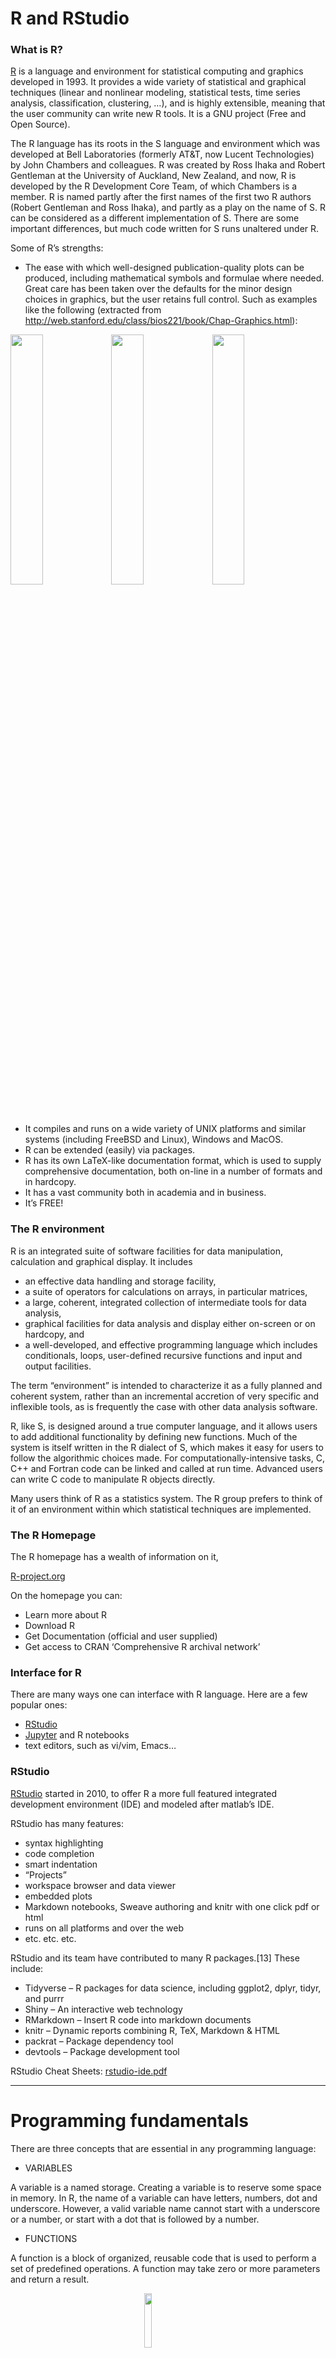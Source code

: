 <script>
function buildQuiz(myq, qc){
// variable to store the HTML output
  const output = [];
// for each question...
  myq.forEach(
    (currentQuestion, questionNumber) => {
// variable to store the list of possible answers
      const answers = [];
// and for each available answer...
      for(letter in currentQuestion.answers){
// ...add an HTML radio button
        answers.push(
          `<label>
            <input type="radio" name="question${questionNumber}" value="${letter}">
            ${letter} :
            ${currentQuestion.answers[letter]}
          </label><br/>`
        );
      }
// add this question and its answers to the output
      output.push(
        `<div class="question"> ${currentQuestion.question} </div>
        <div class="answers"> ${answers.join('')} </div><br/>`
      );
    }
  );
// finally combine our output list into one string of HTML and put it on the page
  qc.innerHTML = output.join('');
}
function showResults(myq, qc, rc){
// gather answer containers from our quiz
  const answerContainers = qc.querySelectorAll('.answers');
// keep track of user's answers
  let numCorrect = 0;
// for each question...
  myq.forEach( (currentQuestion, questionNumber) => {
// find selected answer
    const answerContainer = answerContainers[questionNumber];
    const selector = `input[name=question${questionNumber}]:checked`;
    const userAnswer = (answerContainer.querySelector(selector) || {}).value;
// if answer is correct
    if(userAnswer === currentQuestion.correctAnswer){
// add to the number of correct answers
      numCorrect++;
// color the answers green
      answerContainers[questionNumber].style.color = 'lightgreen';
    }
// if answer is wrong or blank
    else{
// color the answers red
      answerContainers[questionNumber].style.color = 'red';
    }
  });
// show number of correct answers out of total
  rc.innerHTML = `${numCorrect} out of ${myq.length}`;
}
</script>
<style>
.colsel {
background-color: lightyellow
}
</style>

# R and RStudio

### What is R?

[R](http://r-project.org/) is a language and environment for statistical
computing and graphics developed in 1993. It provides a wide variety of
statistical and graphical techniques (linear and nonlinear modeling,
statistical tests, time series analysis, classification, clustering, …),
and is highly extensible, meaning that the user community can write new
R tools. It is a GNU project (Free and Open Source).

The R language has its roots in the S language and environment which was
developed at Bell Laboratories (formerly AT&T, now Lucent Technologies)
by John Chambers and colleagues. R was created by Ross Ihaka and Robert
Gentleman at the University of Auckland, New Zealand, and now, R is
developed by the R Development Core Team, of which Chambers is a member.
R is named partly after the first names of the first two R authors
(Robert Gentleman and Ross Ihaka), and partly as a play on the name of
S. R can be considered as a different implementation of S. There are
some important differences, but much code written for S runs unaltered
under R.

Some of R’s strengths:

- The ease with which well-designed publication-quality plots can be
  produced, including mathematical symbols and formulae where needed.
  Great care has been taken over the defaults for the minor design
  choices in graphics, but the user retains full control. Such as
  examples like the following (extracted from
  <http://web.stanford.edu/class/bios221/book/Chap-Graphics.html>):

<img src="chap3-rgraphics-heatmap-1.png" width="32%" /><img src="chap3-rgraphics-darned1-1.png" width="32%" /><img src="chap3-rgraphics-twodsp4-1.png" width="32%" />

- It compiles and runs on a wide variety of UNIX platforms and similar
  systems (including FreeBSD and Linux), Windows and MacOS.
- R can be extended (easily) via packages.
- R has its own LaTeX-like documentation format, which is used to supply
  comprehensive documentation, both on-line in a number of formats and
  in hardcopy.
- It has a vast community both in academia and in business.
- It’s FREE!

### The R environment

R is an integrated suite of software facilities for data manipulation,
calculation and graphical display. It includes

- an effective data handling and storage facility,
- a suite of operators for calculations on arrays, in particular
  matrices,
- a large, coherent, integrated collection of intermediate tools for
  data analysis,
- graphical facilities for data analysis and display either on-screen or
  on hardcopy, and
- a well-developed, and effective programming language which includes
  conditionals, loops, user-defined recursive functions and input and
  output facilities.

The term “environment” is intended to characterize it as a fully planned
and coherent system, rather than an incremental accretion of very
specific and inflexible tools, as is frequently the case with other data
analysis software.

R, like S, is designed around a true computer language, and it allows
users to add additional functionality by defining new functions. Much of
the system is itself written in the R dialect of S, which makes it easy
for users to follow the algorithmic choices made. For
computationally-intensive tasks, C, C++ and Fortran code can be linked
and called at run time. Advanced users can write C code to manipulate R
objects directly.

Many users think of R as a statistics system. The R group prefers to
think of it of an environment within which statistical techniques are
implemented.

### The R Homepage

The R homepage has a wealth of information on it,

[R-project.org](http://r-project.org/)

On the homepage you can:

- Learn more about R
- Download R
- Get Documentation (official and user supplied)
- Get access to CRAN ‘Comprehensive R archival network’

### Interface for R

There are many ways one can interface with R language. Here are a few
popular ones:

- [RStudio](https://www.rstudio.com/)
- [Jupyter](https://jupyter.org/) and R notebooks
- text editors, such as vi/vim, Emacs…

### RStudio

[RStudio](https://www.rstudio.com/) started in 2010, to offer R a more
full featured integrated development environment (IDE) and modeled after
matlab’s IDE.

RStudio has many features:

- syntax highlighting
- code completion
- smart indentation
- “Projects”
- workspace browser and data viewer
- embedded plots
- Markdown notebooks, Sweave authoring and knitr with one click pdf or
  html
- runs on all platforms and over the web
- etc. etc. etc.

RStudio and its team have contributed to many R packages.\[13\] These
include:

- Tidyverse – R packages for data science, including ggplot2, dplyr,
  tidyr, and purrr
- Shiny – An interactive web technology
- RMarkdown – Insert R code into markdown documents
- knitr – Dynamic reports combining R, TeX, Markdown & HTML
- packrat – Package dependency tool
- devtools – Package development tool

RStudio Cheat Sheets:
[rstudio-ide.pdf](https://github.com/rstudio/cheatsheets/raw/master/rstudio-ide.pdf)

------------------------------------------------------------------------

# Programming fundamentals

There are three concepts that are essential in any programming language:

- VARIABLES

A variable is a named storage. Creating a variable is to reserve some
space in memory. In R, the name of a variable can have letters, numbers,
dot and underscore. However, a valid variable name cannot start with a
underscore or a number, or start with a dot that is followed by a
number.

- FUNCTIONS

A function is a block of organized, reusable code that is used to
perform a set of predefined operations. A function may take zero or more
parameters and return a result.

<img src="./func.png" width="15%" style="display: block; margin: auto;" />

The way to use a function in R is:

**function.name(parameter1=value1, …)**

In R, to get help information on a funciton, one may use the command:

**?function.name**

- OPERATIONS

<pre style="color: green; background-color: #f0f0f0;"><table class="table table-striped" style="width: auto !important; margin-left: auto; margin-right: auto;">
<caption>Assignment Operators in R</caption>
 <thead>
  <tr>
   <th style="text-align:center;"> Operator </th>
   <th style="text-align:center;"> Description </th>
  </tr>
 </thead>
<tbody>
  <tr>
   <td style="text-align:center;"> \&lt;-, = </td>
   <td style="text-align:center;"> Assignment </td>
  </tr>
</tbody>
</table>
&#10;</pre>
<pre style="color: green; background-color: #f0f0f0;"><table class="table table-striped" style="width: auto !important; margin-left: auto; margin-right: auto;">
<caption>Arithmetic Operators in R</caption>
 <thead>
  <tr>
   <th style="text-align:center;"> Operator </th>
   <th style="text-align:center;"> Description </th>
  </tr>
 </thead>
<tbody>
  <tr>
   <td style="text-align:center;"> + </td>
   <td style="text-align:center;"> Addition </td>
  </tr>
  <tr>
   <td style="text-align:center;"> - </td>
   <td style="text-align:center;"> Subtraction </td>
  </tr>
  <tr>
   <td style="text-align:center;"> * </td>
   <td style="text-align:center;"> Multiplication </td>
  </tr>
  <tr>
   <td style="text-align:center;"> / </td>
   <td style="text-align:center;"> Division </td>
  </tr>
  <tr>
   <td style="text-align:center;"> ^ </td>
   <td style="text-align:center;"> Exponent </td>
  </tr>
  <tr>
   <td style="text-align:center;"> %% </td>
   <td style="text-align:center;"> Modulus </td>
  </tr>
  <tr>
   <td style="text-align:center;"> %/% </td>
   <td style="text-align:center;"> Integer Division </td>
  </tr>
</tbody>
</table>
&#10;</pre>
<pre style="color: green; background-color: #f0f0f0;"><table class="table table-striped" style="width: auto !important; margin-left: auto; margin-right: auto;">
<caption>Relational Operators in R</caption>
 <thead>
  <tr>
   <th style="text-align:center;"> Operator </th>
   <th style="text-align:center;"> Description </th>
  </tr>
 </thead>
<tbody>
  <tr>
   <td style="text-align:center;"> \&lt; </td>
   <td style="text-align:center;"> Less than </td>
  </tr>
  <tr>
   <td style="text-align:center;"> \&gt; </td>
   <td style="text-align:center;"> Greater than </td>
  </tr>
  <tr>
   <td style="text-align:center;"> \&lt;= </td>
   <td style="text-align:center;"> Less than or equal to </td>
  </tr>
  <tr>
   <td style="text-align:center;"> \&gt;= </td>
   <td style="text-align:center;"> Greater than or equal to </td>
  </tr>
  <tr>
   <td style="text-align:center;"> == </td>
   <td style="text-align:center;"> Equal to </td>
  </tr>
  <tr>
   <td style="text-align:center;"> != </td>
   <td style="text-align:center;"> Not equal to </td>
  </tr>
</tbody>
</table>
&#10;</pre>
<pre style="color: green; background-color: #f0f0f0;"><table class="table table-striped" style="width: auto !important; margin-left: auto; margin-right: auto;">
<caption>Logical Operators in R</caption>
 <thead>
  <tr>
   <th style="text-align:center;"> Operator </th>
   <th style="text-align:center;"> Description </th>
  </tr>
 </thead>
<tbody>
  <tr>
   <td style="text-align:center;"> ! </td>
   <td style="text-align:center;"> Logical NOT </td>
  </tr>
  <tr>
   <td style="text-align:center;"> &amp; </td>
   <td style="text-align:center;"> Element-wise logical AND </td>
  </tr>
  <tr>
   <td style="text-align:center;"> &amp;&amp; </td>
   <td style="text-align:center;"> Logical AND </td>
  </tr>
  <tr>
   <td style="text-align:center;"> &amp;#124; </td>
   <td style="text-align:center;"> Element-wise logical OR </td>
  </tr>
  <tr>
   <td style="text-align:center;"> &amp;#124;&amp;#124; </td>
   <td style="text-align:center;"> Logical OR </td>
  </tr>
</tbody>
</table>
&#10;</pre>

------------------------------------------------------------------------

# Start an R session

**BEFORE YOU BEGIN, YOU NEED TO START AN R SESSION**

You can run this tutorial in an IDE (like Rstudio) on your laptop, or
you can run R on the command-line on tadpole by logging into tadpole in
a terminal and running the following commands:

> module load R
>
> R

**NOTE: Below, the text in the yellow boxes is code to input (by typing
it or copy/pasting) into your R session, the text in the white boxes is
the expected output.**

------------------------------------------------------------------------

# Topics covered in this introduction to R

1.  Basic data types in R
2.  Basic data structures in R
3.  Import and export data in R
4.  Functions in R
5.  Basic statistics in R
6.  Simple data visulization in R
7.  Install packages in R
8.  Save data in R session
9.  R markdown and R notebooks

------------------------------------------------------------------------

# Topic 1. Basic data types in R

#### There are 5 basic atomic classes: numeric (integer, complex), character, logical

##### Examples of numeric values.

``` r
# assign number 150 to variable a.
a <- 150
a
```

<pre style="color: green; background-color: #f0f0f0;">## [1] 150
</pre>

``` r
# assign a number in scientific format to variable b.
b <- 3e-2
b
```

<pre style="color: green; background-color: #f0f0f0;">## [1] 0.03
</pre>

<br>

##### Examples of character values.

``` r
# assign a string "BRCA1" to variable gene
gene <- "BRCA1"
gene
```

<pre style="color: green; background-color: #f0f0f0;">## [1] "BRCA1"
</pre>

``` r
# assign a string "Hello World" to variable hello
hello <- "Hello World"
hello
```

<pre style="color: green; background-color: #f0f0f0;">## [1] "Hello World"
</pre>

<br>

##### Examples of logical values.

``` r
# assign logical value "TRUE" to variable brca1_expressed
brca1_expressed <- TRUE
brca1_expressed
```

<pre style="color: green; background-color: #f0f0f0;">## [1] TRUE
</pre>

``` r
# assign logical value "FALSE" to variable her2_expressed
her2_expressed <- FALSE
her2_expressed
```

<pre style="color: green; background-color: #f0f0f0;">## [1] FALSE
</pre>

``` r
# assign logical value to a variable by logical operation
her2_expression_level <- 0
her2_expressed <- her2_expression_level > 0
her2_expressed
```

<pre style="color: green; background-color: #f0f0f0;">## [1] FALSE
</pre>

<br>

##### To find out the type of variable.

``` r
class(her2_expressed)
```

<pre style="color: green; background-color: #f0f0f0;">## [1] "logical"
</pre>

``` r
# To check whether the variable is a specific type
is.numeric(gene)
```

<pre style="color: green; background-color: #f0f0f0;">## [1] FALSE
</pre>

``` r
is.numeric(a)
```

<pre style="color: green; background-color: #f0f0f0;">## [1] TRUE
</pre>

``` r
is.character(gene)
```

<pre style="color: green; background-color: #f0f0f0;">## [1] TRUE
</pre>

<br>

##### In the case that one compares two different classes of data, the coersion rule in R is logical -\> integer -\> numeric -\> complex -\> character . The following is an example of converting a numeric variable to character.

``` r
b
```

<pre style="color: green; background-color: #f0f0f0;">## [1] 0.03
</pre>

``` r
as.character(b)
```

<pre style="color: green; background-color: #f0f0f0;">## [1] "0.03"
</pre>

<br>

What happens when one converts a logical variable to numeric?

``` r
# recall her2_expressed
her2_expressed
```

<pre style="color: green; background-color: #f0f0f0;">## [1] FALSE
</pre>

``` r
# conversion
as.numeric(her2_expressed)
```

<pre style="color: green; background-color: #f0f0f0;">## [1] 0
</pre>

``` r
her2_expressed + 1
```

<pre style="color: green; background-color: #f0f0f0;">## [1] 1
</pre>

<br>

##### A logical *TRUE* is converted to integer 1 and a logical *FALSE* is converted to integer 0.

<br>

## Quiz 1

<div id="quiz1" class="quiz">

</div>

<button id="submit1">
Submit Quiz
</button>

<div id="results1" class="output">

</div>

<script>
quizContainer1 = document.getElementById('quiz1');
resultsContainer1 = document.getElementById('results1');
submitButton1 = document.getElementById('submit1');
myQuestions1 = [
  {
    question: "Create a variable a and set it to 3, and a variable b set to 'gene'. What is a + b?",
    answers: {
      a: "a",
      b: "3",
      c: "Gives an error",
      d: "4"
    },
    correctAnswer: "c"
  },
  {
    question: "Create another variable c set to FALSE. What is a + c?",
    answers: {
      a: "Gives an error",
      b: "3",
      c: "a",
      d: "4"
    },
    correctAnswer: "b"
  },
  {
    question: "What is 1 + TRUE?",
    answers: {
      a: "2",
      b: "1",
      c: "TRUE",
      d: "FALSE"
    },
    correctAnswer: "a"
  }
];
buildQuiz(myQuestions1, quizContainer1);
submitButton1.addEventListener('click', function() {showResults(myQuestions1, quizContainer1, resultsContainer1);});
</script>

------------------------------------------------------------------------

# Topic 2. Basic data structures in R

<pre style="color: green; background-color: #f0f0f0;"><table class="table table-striped" style="font-size: 18px; width: auto !important; margin-left: auto; margin-right: auto;">
 <thead>
  <tr>
   <th style="text-align:left;">  </th>
   <th style="text-align:center;"> Homogeneous </th>
   <th style="text-align:center;"> Heterogeneous </th>
  </tr>
 </thead>
<tbody>
  <tr>
   <td style="text-align:left;"> 1d </td>
   <td style="text-align:center;"> Atomic vector </td>
   <td style="text-align:center;"> List </td>
  </tr>
  <tr>
   <td style="text-align:left;"> 2d </td>
   <td style="text-align:center;"> Matrix </td>
   <td style="text-align:center;"> Data frame </td>
  </tr>
  <tr>
   <td style="text-align:left;"> Nd </td>
   <td style="text-align:center;"> Array </td>
   <td style="text-align:center;">  </td>
  </tr>
</tbody>
</table>
&#10;</pre>

<br>

#### Atomic vectors: an atomic vector is a combination of multiple values(numeric, character or logical) in the same object. An atomic vector is created using the function c().

``` r
gene_names <- c("ESR1", "p53", "PI3K", "BRCA1", "EGFR")
gene_names
```

<pre style="color: green; background-color: #f0f0f0;">## [1] "ESR1"  "p53"   "PI3K"  "BRCA1" "EGFR"
</pre>

``` r
gene_expression <- c(0, 100, 50, 200, 80)
gene_expression
```

<pre style="color: green; background-color: #f0f0f0;">## [1]   0 100  50 200  80
</pre>

<br>

##### One can give names to the elements of an atomic vector.

``` r
# assign names to a vector by specifying them
names(gene_expression) <- c("ESR1", "p53", "PI3K", "BRCA1", "EGFR")
gene_expression
```

<pre style="color: green; background-color: #f0f0f0;">##  ESR1   p53  PI3K BRCA1  EGFR 
##     0   100    50   200    80
</pre>

``` r
# assign names to a vector using another vector
names(gene_expression) <- gene_names
gene_expression
```

<pre style="color: green; background-color: #f0f0f0;">##  ESR1   p53  PI3K BRCA1  EGFR 
##     0   100    50   200    80
</pre>

<br>

##### Or One may create a vector with named elements from scratch.

``` r
gene_expression <- c(ESR1=0, p53=100, PI3K=50, BRCA1=200, EGFR=80)
gene_expression
```

<pre style="color: green; background-color: #f0f0f0;">##  ESR1   p53  PI3K BRCA1  EGFR 
##     0   100    50   200    80
</pre>

<br>

##### To find out the length of a vector:

``` r
length(gene_expression)
```

<pre style="color: green; background-color: #f0f0f0;">## [1] 5
</pre>

##### NOTE: a vector can only hold elements of the same type. If there are a mixture of data types, they will be coerced according to the coersion rule mentioned earlier in this documentation.

<br>

#### Factors: a factor is a special vector. It stores categorical data, which are important in statistical modeling and can only take on a limited number of pre-defined values. The function factor() can be used to create a factor.

``` r
disease_stage <- factor(c("Stage1", "Stage2", "Stage2", "Stage3", "Stage1", "Stage4"))
disease_stage
```

<pre style="color: green; background-color: #f0f0f0;">## [1] Stage1 Stage2 Stage2 Stage3 Stage1 Stage4
## Levels: Stage1 Stage2 Stage3 Stage4
</pre>

<br>

##### In R, categories of the data are stored as factor levels. The function levels() can be used to access the factor levels.

``` r
levels(disease_stage)
```

<pre style="color: green; background-color: #f0f0f0;">## [1] "Stage1" "Stage2" "Stage3" "Stage4"
</pre>

##### A function to compactly display the internal structure of an R object is str(). Please use str() to display the internal structure of the object we just created *disease_stage*. It shows that *disease_stage* is a factor with four levels: “Stage1”, “Stage2”, “Stage3”, etc… The integer numbers after the colon shows that these levels are encoded under the hood by integer values: the first level is 1, the second level is 2, and so on. Basically, when *factor* function is called, R first scan through the vector to determine how many different categories there are, then it converts the character vector to a vector of integer values, with each integer value labeled with a category.

``` r
str(disease_stage)
```

<pre style="color: green; background-color: #f0f0f0;">##  Factor w/ 4 levels "Stage1","Stage2",..: 1 2 2 3 1 4
</pre>

##### By default, R infers the factor levels by ordering the unique elements in a factor alphanumerically. One may specifically define the factor levels at the creation of the factor.

``` r
disease_stage <- factor(c("Stage1", "Stage2", "Stage2", "Stage3", "Stage1", "Stage4"), levels=c("Stage2", "Stage1", "Stage3", "Stage4"))
# The encoding for levels are different from above.
str(disease_stage)
```

<pre style="color: green; background-color: #f0f0f0;">##  Factor w/ 4 levels "Stage2","Stage1",..: 2 1 1 3 2 4
</pre>

If you want to know the number of individuals at each levels, there are
two functions: *summary* and *table*.

``` r
summary(disease_stage)
```

<pre style="color: green; background-color: #f0f0f0;">## Stage2 Stage1 Stage3 Stage4 
##      2      2      1      1
</pre>

``` r
table(disease_stage)
```

<pre style="color: green; background-color: #f0f0f0;">## disease_stage
## Stage2 Stage1 Stage3 Stage4 
##      2      2      1      1
</pre>

## Quiz 2

<div id="quiz2" class="quiz">

</div>

<button id="submit2">
Submit Quiz
</button>

<div id="results2" class="output">

</div>

<script>
quizContainer2 = document.getElementById('quiz2');
resultsContainer2 = document.getElementById('results2');
submitButton2 = document.getElementById('submit2');
myQuestions2 = [
  {
    question: "Create a new factor with levels specified. What happens when the factor contains elements that are not included in the levels?",
    answers: {
      a: "A new level will be added to the factor",
      b: "A new element will be added to the factor that is an NA",
      c: "Nothing happens",
      d: "Gives a warning"
    },
    correctAnswer: "b"
  },
  {
    question: "You can type a '?' and then a function name to get help for that function. What does the 'relevel' function do?",
    answers: {
      a: "Sorts the factors",
      b: "Overwrites the factor levels",
      c: "Adds a new level to the factors",
      d: "Reorders the levels"
    },
    correctAnswer: "d"
  },
  {
    question: "What would the levels be for the following vector as a factor:<br>c('a','C','d','b',1,'!')",
    answers: {
      a: "a b C d 1 !",
      b: "! 1 a b d C",
      c: "1 a b C d !",
      d: "! 1 a b C d"
    },
    correctAnswer: "d"
  }
];
buildQuiz(myQuestions2, quizContainer2);
submitButton2.addEventListener('click', function() {showResults(myQuestions2, quizContainer2, resultsContainer2);});
</script>

<br>

------------------------------------------------------------------------

#### Matrices: A matrix is like an Excel sheet containing multiple rows and columns. It is used to combine vectors of the same type.

``` r
col1 <- c(1,3,8,9)
col2 <- c(2,18,27,10)
col3 <- c(8,37,267,19)

my_matrix <- cbind(col1, col2, col3)
my_matrix
```

<pre style="color: green; background-color: #f0f0f0;">##      col1 col2 col3
## [1,]    1    2    8
## [2,]    3   18   37
## [3,]    8   27  267
## [4,]    9   10   19
</pre>

##### One other way to create a matrix is to use *matrix()* function.

``` r
nums <- c(col1, col2, col3)
nums
```

<pre style="color: green; background-color: #f0f0f0;">##  [1]   1   3   8   9   2  18  27  10   8  37 267  19
</pre>

``` r
matrix(nums, ncol=2)
```

<pre style="color: green; background-color: #f0f0f0;">##      [,1] [,2]
## [1,]    1   27
## [2,]    3   10
## [3,]    8    8
## [4,]    9   37
## [5,]    2  267
## [6,]   18   19
</pre>

``` r
rownames(my_matrix) <- c("row1", "row2", "row3", "row4")
my_matrix
```

<pre style="color: green; background-color: #f0f0f0;">##      col1 col2 col3
## row1    1    2    8
## row2    3   18   37
## row3    8   27  267
## row4    9   10   19
</pre>

``` r
t(my_matrix) # transposing the matrix
```

<pre style="color: green; background-color: #f0f0f0;">##      row1 row2 row3 row4
## col1    1    3    8    9
## col2    2   18   27   10
## col3    8   37  267   19
</pre>

##### To find out the dimension of a matrix:

``` r
ncol(my_matrix)
```

<pre style="color: green; background-color: #f0f0f0;">## [1] 3
</pre>

``` r
nrow(my_matrix)
```

<pre style="color: green; background-color: #f0f0f0;">## [1] 4
</pre>

``` r
dim(my_matrix)
```

<pre style="color: green; background-color: #f0f0f0;">## [1] 4 3
</pre>

##### Calculations with numeric matrices.

``` r
my_matrix * 3
```

<pre style="color: green; background-color: #f0f0f0;">##      col1 col2 col3
## row1    3    6   24
## row2    9   54  111
## row3   24   81  801
## row4   27   30   57
</pre>

``` r
log10(my_matrix)
```

<pre style="color: green; background-color: #f0f0f0;">##           col1     col2     col3
## row1 0.0000000 0.301030 0.903090
## row2 0.4771213 1.255273 1.568202
## row3 0.9030900 1.431364 2.426511
## row4 0.9542425 1.000000 1.278754
</pre>

Total of each row.

``` r
rowSums(my_matrix)
```

<pre style="color: green; background-color: #f0f0f0;">## row1 row2 row3 row4 
##   11   58  302   38
</pre>

Total of each column.

``` r
colSums(my_matrix)
```

<pre style="color: green; background-color: #f0f0f0;">## col1 col2 col3 
##   21   57  331
</pre>

##### There is a data structure *Array* in R, that holds multi-dimensional (d \> 2) data and is a generalized version of a matrix. *Matrix* is used much more commonly than *Array*, therefore we are not going to talk about *Array* here.

#### Data frames: a data frame is like a matrix but can have columns with different types (numeric, character, logical).

##### A data frame can be created using the function data.frame().

``` r
# creating a data frame using pre-defined vectors
patients_name=c("Patient1", "Patient2", "Patient3", "Patient4", "Patient5", "Patient6")
Family_history=c("Y", "N", "Y", "N", "Y", "Y")
patients_age=c(31, 40, 39, 50, 45, 65)
meta.data <- data.frame(patients_name=patients_name, disease_stage=disease_stage, Family_history=Family_history, patients_age=patients_age)
meta.data
```

<pre style="color: green; background-color: #f0f0f0;">##   patients_name disease_stage Family_history patients_age
## 1      Patient1        Stage1              Y           31
## 2      Patient2        Stage2              N           40
## 3      Patient3        Stage2              Y           39
## 4      Patient4        Stage3              N           50
## 5      Patient5        Stage1              Y           45
## 6      Patient6        Stage4              Y           65
</pre>

###### To check whether a data is a data frame, use the function is.data.frame().

``` r
is.data.frame(meta.data)
```

<pre style="color: green; background-color: #f0f0f0;">## [1] TRUE
</pre>

``` r
is.data.frame(my_matrix)
```

<pre style="color: green; background-color: #f0f0f0;">## [1] FALSE
</pre>

###### One can convert a matrix object to a data frame using the function as.data.frame().

``` r
class(my_matrix)
```

<pre style="color: green; background-color: #f0f0f0;">## [1] "matrix" "array"
</pre>

``` r
my_data <- as.data.frame(my_matrix)
class(my_data)
```

<pre style="color: green; background-color: #f0f0f0;">## [1] "data.frame"
</pre>

##### A data frame can be transposed in the similar way as a matrix. However, the result of transposing a data frame might not be a data frame anymore.

``` r
my_data
```

<pre style="color: green; background-color: #f0f0f0;">##      col1 col2 col3
## row1    1    2    8
## row2    3   18   37
## row3    8   27  267
## row4    9   10   19
</pre>

``` r
t(my_data)
```

<pre style="color: green; background-color: #f0f0f0;">##      row1 row2 row3 row4
## col1    1    3    8    9
## col2    2   18   27   10
## col3    8   37  267   19
</pre>

##### A data frame can be extended.

``` r
# add a column that has the information on harmful mutations in BRCA1/BRCA2 genes for each patient.
meta.data
```

<pre style="color: green; background-color: #f0f0f0;">##   patients_name disease_stage Family_history patients_age
## 1      Patient1        Stage1              Y           31
## 2      Patient2        Stage2              N           40
## 3      Patient3        Stage2              Y           39
## 4      Patient4        Stage3              N           50
## 5      Patient5        Stage1              Y           45
## 6      Patient6        Stage4              Y           65
</pre>

``` r
meta.data$BRCA <- c("YES", "NO", "YES", "YES", "YES", "NO")
meta.data
```

<pre style="color: green; background-color: #f0f0f0;">##   patients_name disease_stage Family_history patients_age BRCA
## 1      Patient1        Stage1              Y           31  YES
## 2      Patient2        Stage2              N           40   NO
## 3      Patient3        Stage2              Y           39  YES
## 4      Patient4        Stage3              N           50  YES
## 5      Patient5        Stage1              Y           45  YES
## 6      Patient6        Stage4              Y           65   NO
</pre>

##### A data frame can also be extended using the functions cbind() and rbind(), for adding columns and rows respectively. When using cbind(), the number of values in the new column must match the number of rows in the data frame. When using rbind(), the two data frames must have the same variables/columns.

``` r
# add a column that has the information on the racial information for each patient.
cbind(meta.data, Race=c("AJ", "AS", "AA", "NE", "NE", "AS"))
```

<pre style="color: green; background-color: #f0f0f0;">##   patients_name disease_stage Family_history patients_age BRCA Race
## 1      Patient1        Stage1              Y           31  YES   AJ
## 2      Patient2        Stage2              N           40   NO   AS
## 3      Patient3        Stage2              Y           39  YES   AA
## 4      Patient4        Stage3              N           50  YES   NE
## 5      Patient5        Stage1              Y           45  YES   NE
## 6      Patient6        Stage4              Y           65   NO   AS
</pre>

``` r
# rbind can be used to add more rows to a data frame.
rbind(meta.data, data.frame(patients_name="Patient7", disease_stage="Stage4", Family_history="Y", patients_age=48, BRCA="YES"))
```

<pre style="color: green; background-color: #f0f0f0;">##   patients_name disease_stage Family_history patients_age BRCA
## 1      Patient1        Stage1              Y           31  YES
## 2      Patient2        Stage2              N           40   NO
## 3      Patient3        Stage2              Y           39  YES
## 4      Patient4        Stage3              N           50  YES
## 5      Patient5        Stage1              Y           45  YES
## 6      Patient6        Stage4              Y           65   NO
## 7      Patient7        Stage4              Y           48  YES
</pre>

##### One may use the function *merge* to merge two data frames horizontally, based on one or more common key variables.

``` r
expression.data <- data.frame(patients_name=c("Patient3", "Patient4", "Patient5", "Patient1", "Patient2", "Patient6"), EGFR=c(10, 472, 103784, 1782, 187, 18289), TP53=c(16493, 72, 8193, 1849, 173894, 1482))
expression.data
```

<pre style="color: green; background-color: #f0f0f0;">##   patients_name   EGFR   TP53
## 1      Patient3     10  16493
## 2      Patient4    472     72
## 3      Patient5 103784   8193
## 4      Patient1   1782   1849
## 5      Patient2    187 173894
## 6      Patient6  18289   1482
</pre>

``` r
md2 <- merge(meta.data, expression.data, by="patients_name")
md2
```

<pre style="color: green; background-color: #f0f0f0;">##   patients_name disease_stage Family_history patients_age BRCA   EGFR   TP53
## 1      Patient1        Stage1              Y           31  YES   1782   1849
## 2      Patient2        Stage2              N           40   NO    187 173894
## 3      Patient3        Stage2              Y           39  YES     10  16493
## 4      Patient4        Stage3              N           50  YES    472     72
## 5      Patient5        Stage1              Y           45  YES 103784   8193
## 6      Patient6        Stage4              Y           65   NO  18289   1482
</pre>

Save your workspace to a file so we can load it for day 2:

``` r
save.image("day1.RData")
```

<br>

## Quiz 3

<div id="quiz3" class="quiz">

</div>

<button id="submit3">
Submit Quiz
</button>

<div id="results3" class="output">

</div>

<script>
quizContainer3 = document.getElementById('quiz3');
resultsContainer3 = document.getElementById('results3');
submitButton3 = document.getElementById('submit3');
myQuestions3 = [
  {
    question: "Find a function to add up the EGFR column in md2. What is the total?",
    answers: {
      a: "124524",
      b: "124526",
      c: "124528",
      d: "124530"
    },
    correctAnswer: "a"
  },
  {
    question: "Multiply my_matrix by itself, sum each column, and then use the 'mean' function to find the mean:",
    answers: {
      a: "24799.33",
      b: "24797.33",
      c: "24798.33",
      d: "24796.33"
    },
    correctAnswer: "c"
  }
];
buildQuiz(myQuestions3, quizContainer3);
submitButton3.addEventListener('click', function() {showResults(myQuestions3, quizContainer3, resultsContainer3);});
</script>

## HOMEWORK

Using the **mtcars** built-in dataset (Type “mtcars” to see it), add a
row that has the averages of each column and name it “Averages”. Now,
add a column to mtcars called “hp.gt.100” that is TRUE or FALSE
depending on whether the horsepower (hp) for that car is greater than
100 or not.
